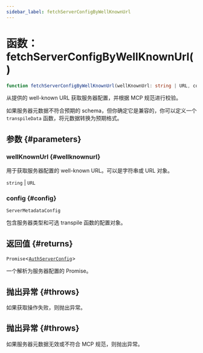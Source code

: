 ```yaml
---
sidebar_label: fetchServerConfigByWellKnownUrl
---
```


# 函数：fetchServerConfigByWellKnownUrl()

```ts
function fetchServerConfigByWellKnownUrl(wellKnownUrl: string | URL, config: ServerMetadataConfig): Promise<AuthServerConfig>;
```

从提供的 well-known URL 获取服务器配置，并根据 MCP 规范进行校验。

如果服务器元数据不符合预期的 schema，但你确定它是兼容的，你可以定义一个 `transpileData` 函数，将元数据转换为预期格式。

## 参数 {#parameters}

### wellKnownUrl {#wellknownurl}

用于获取服务器配置的 well-known URL。可以是字符串或 URL 对象。

`string` | `URL`

### config {#config}

`ServerMetadataConfig`

包含服务器类型和可选 transpile 函数的配置对象。

## 返回值 {#returns}

`Promise`\<[`AuthServerConfig`](/references/js/type-aliases/AuthServerConfig.md)\>

一个解析为服务器配置的 Promise。

## 抛出异常 {#throws}

如果获取操作失败，则抛出异常。

## 抛出异常 {#throws}

如果服务器元数据无效或不符合 MCP 规范，则抛出异常。
